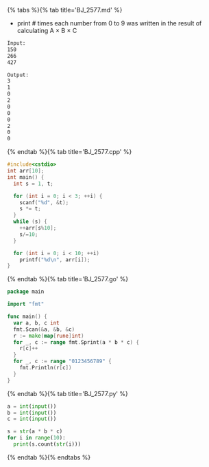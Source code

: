 {% tabs %}{% tab title='BJ_2577.md' %}

* print # times each number from 0 to 9 was written in the result of calculating A × B × C

```txt
Input:
150
266
427

Output:
3
1
0
2
0
0
0
2
0
0
```

{% endtab %}{% tab title='BJ_2577.cpp' %}

```cpp
#include<cstdio>
int arr[10];
int main() {
  int s = 1, t;

  for (int i = 0; i < 3; ++i) {
    scanf("%d", &t);
    s *= t;
  }
  while (s) {
    ++arr[s%10];
    s/=10;
  }

  for (int i = 0; i < 10; ++i)
    printf("%d\n", arr[i]);
}
```

{% endtab %}{% tab title='BJ_2577.go' %}

```go
package main

import "fmt"

func main() {
  var a, b, c int
  fmt.Scan(&a, &b, &c)
  r := make(map[rune]int)
  for _, c := range fmt.Sprint(a * b * c) {
    r[c]++
  }
  for _, c := range "0123456789" {
    fmt.Println(r[c])
  }
}
```

{% endtab %}{% tab title='BJ_2577.py' %}

```py
a = int(input())
b = int(input())
c = int(input())

s = str(a * b * c)
for i in range(10):
  print(s.count(str(i)))
```

{% endtab %}{% endtabs %}
